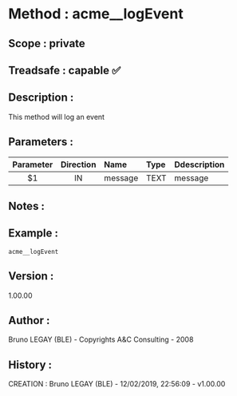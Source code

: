 ﻿# **Method :** acme__logEvent## **Scope :** private## **Treadsafe :** capable ✅ ## **Description :** This method will log an event## **Parameters :** | Parameter | Direction | Name | Type | Ddescription | |:----:|:----:|:----|:----|:----| | $1 | IN | message | TEXT | message | ## **Notes :** ## **Example :** ```acme__logEvent```## **Version :** 1.00.00## **Author :** Bruno LEGAY (BLE) - Copyrights A&C Consulting - 2008## **History :**  CREATION : Bruno LEGAY (BLE) - 12/02/2019, 22:56:09 - v1.00.00